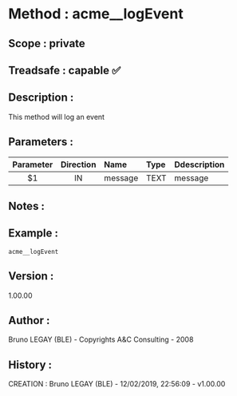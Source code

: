 ﻿# **Method :** acme__logEvent## **Scope :** private## **Treadsafe :** capable ✅ ## **Description :** This method will log an event## **Parameters :** | Parameter | Direction | Name | Type | Ddescription | |:----:|:----:|:----|:----|:----| | $1 | IN | message | TEXT | message | ## **Notes :** ## **Example :** ```acme__logEvent```## **Version :** 1.00.00## **Author :** Bruno LEGAY (BLE) - Copyrights A&C Consulting - 2008## **History :**  CREATION : Bruno LEGAY (BLE) - 12/02/2019, 22:56:09 - v1.00.00